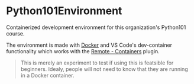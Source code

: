 # Python101Environment

Containerized development environment for this organization's Python101 course.

The environment is made with [Docker](https://www.docker.com) and VS Code's dev-container functionality which works with the [Remote - Containers](https://code.visualstudio.com/docs/remote/containers) plugin.

> This is merely an experiment to test if using this is featsible for beginners. Idealy, people will not need to know that they are running in a Docker container.

